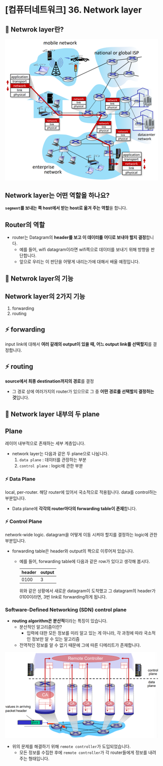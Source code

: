 # [컴퓨터네트워크] 36. Network layer

<aside>

# 💖 Netwrok layer란?

</aside>

![image.png](%5B%E1%84%8F%E1%85%A5%E1%86%B7%E1%84%91%E1%85%B2%E1%84%90%E1%85%A5%E1%84%82%E1%85%A6%E1%84%90%E1%85%B3%E1%84%8B%E1%85%AF%E1%84%8F%E1%85%B3%5D%2036%20Network%20layer%201843f66f522580edbcfdef9fe0076377/image.png)

## Network layer는 어떤 역할을 하나요?

**`segment`를 보내는 쪽 host에서 받는 host로 옮겨 주는 역할**을 합니다.

## Router의 역할

- router는 Datagram의 **header를 보고 이 데이터를 어디로 보내야 할지 결정**합니다.
    - 예를 들어, wifi datagram이라면 wifi쪽으로 데이터를 보내기 위해 방향을 판단합니다.
    - 앞으로 우리는 이 판단을 어떻게 내리는가에 대해서 배울 예정입니다.

<aside>

# 💖 Netwrok layer의 기능

</aside>

## Network layer의 2가지 기능

1. forwarding
2. routing

## ⚡ forwarding

input link에 대해서 **여러 갈래의 output이 있을 때, 어느 output link를 선택할지**를 결정합니다.

## ⚡ routing

**source에서 최종 destination까지의 경로**를 결정

- 그 경로 상에 여러가지의 router가 있으므로 그 중 **어떤 경로를 선택할지 결정하는 것**입니다.

<aside>

# 💖 Network layer 내부의 두 plane

</aside>

## Plane

레이어 내부적으로 존재하는 세부 계층입니다.

- network layer는 다음과 같은 두 plane으로 나뉩니다.
    1. `data plane` : 데이터를 관장하는 부분
    2. `control plane` : logic에 관한 부분

### ⚡ Data Plane

local, per-router. 해당 router에 있어서 국소적으로 적용됩니다. data를 control하는 부분입니다.

- Data plane에 **각각의 router마다의 forwarding table이 존재**합니다.

### ⚡ Control Plane

network-wide logic. datagram을 어떻게 이동 시켜야 할지를 결정하는 logic에 관한 부분입니다.

- forwarding table은 header와 output의 짝으로 이루어져 있습니다.
    - 예를 들어, forwarding table에 다음과 같은 row가 있다고 생각해 봅시다.
        
        
        | header | output |
        | --- | --- |
        | 0100 | 3 |
        
        위와 같은 상황에서 새로운 datagram이 도착했고 그 datagram의 header가 0100이라면, 3번 link로 forwarding하게 됩니다.
        

### Software-Defined Networking (SDN) control plane

- **routing algorithm은 분산적**이라는 특징이 있습니다.
    - 분산적인 알고리즘이란?
        - 입력에 대한 모든 정보를 미리 알고 있는 게 아니라, 각 과정에 따라 국소적인 정보만 알 수 있는 알고리즘
    - 전역적인 정보를 알 수 없기 때문에 그에 따른 디메리트가 존재합니다.

![image.png](%5B%E1%84%8F%E1%85%A5%E1%86%B7%E1%84%91%E1%85%B2%E1%84%90%E1%85%A5%E1%84%82%E1%85%A6%E1%84%90%E1%85%B3%E1%84%8B%E1%85%AF%E1%84%8F%E1%85%B3%5D%2036%20Network%20layer%201843f66f522580edbcfdef9fe0076377/image%201.png)

- 위의 문제를 해결하기 위해 `remote controller`가 도입되었습니다.
    - 모든 정보를 수집한 후에 `remote controller`가 각 router들에게 정보를 내려주는 형태입니다.